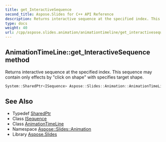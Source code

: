 ```yaml
---
title: get_InteractiveSequence
second_title: Aspose.Slides for C++ API Reference
description: Returns interactive sequence at the specified index. This sequence may contain only effects by \"click on shape\" with specifies target shape.
type: docs
weight: 40
url: /cpp/aspose.slides.animation/animationtimeline/get_interactivesequence/
---
```

## AnimationTimeLine::get_InteractiveSequence method


Returns interactive sequence at the specified index. This sequence may contain only effects by \"click on shape\" with specifies target shape.

```cpp
System::SharedPtr<ISequence> Aspose::Slides::Animation::AnimationTimeLine::get_InteractiveSequence(int32_t index) override
```

## See Also

* Typedef [SharedPtr](../../../system/sharedptr/)
* Class [ISequence](../../isequence/)
* Class [AnimationTimeLine](../)
* Namespace [Aspose::Slides::Animation](../../)
* Library [Aspose.Slides](../../../)
